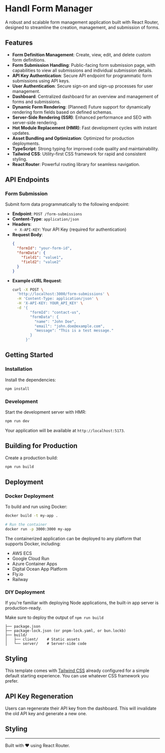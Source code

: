 # Handl Form Manager

A robust and scalable form management application built with React Router, designed to streamline the creation, management, and submission of forms.

## Features

- **Form Definition Management**: Create, view, edit, and delete custom form definitions.
- **Form Submission Handling**: Public-facing form submission page, with capabilities to view all submissions and individual submission details.
- **API Key Authentication**: Secure API endpoint for programmatic form submissions using API keys.
- **User Authentication**: Secure sign-on and sign-up processes for user management.
- **Dashboard**: Centralized dashboard for an overview and management of forms and submissions.
- **Dynamic Form Rendering**: (Planned) Future support for dynamically rendering form fields based on defined schemas.
- **Server-Side Rendering (SSR)**: Enhanced performance and SEO with server-side rendering.
- **Hot Module Replacement (HMR)**: Fast development cycles with instant updates.
- **Asset Bundling and Optimization**: Optimized for production deployments.
- **TypeScript**: Strong typing for improved code quality and maintainability.
- **Tailwind CSS**: Utility-first CSS framework for rapid and consistent styling.
- **React Router**: Powerful routing library for seamless navigation.

## API Endpoints

### Form Submission

Submit form data programmatically to the following endpoint:

-   **Endpoint**: `POST /form-submissions`
-   **Content-Type**: `application/json`
-   **Headers**:
    -   `X-API-KEY`: Your API Key (required for authentication)
-   **Request Body**:
    ```json
    {
      "formId": "your-form-id",
      "formData": {
        "field1": "value1",
        "field2": "value2"
      }
    }
    ```
-   **Example cURL Request**:
    ```bash
    curl -X POST \
      'http://localhost:3000/form-submissions' \
      -H 'Content-Type: application/json' \
      -H 'X-API-KEY: YOUR_API_KEY' \
      -d '{
            "formId": "contact-us",
            "formData": {
              "name": "John Doe",
              "email": "john.doe@example.com",
              "message": "This is a test message."
            }
          }'
    ```

## Getting Started

### Installation

Install the dependencies:

```bash
npm install
```

### Development

Start the development server with HMR:

```bash
npm run dev
```

Your application will be available at `http://localhost:5173`.

## Building for Production

Create a production build:

```bash
npm run build
```

## Deployment

### Docker Deployment

To build and run using Docker:

```bash
docker build -t my-app .

# Run the container
docker run -p 3000:3000 my-app
```

The containerized application can be deployed to any platform that supports Docker, including:

- AWS ECS
- Google Cloud Run
- Azure Container Apps
- Digital Ocean App Platform
- Fly.io
- Railway

### DIY Deployment

If you're familiar with deploying Node applications, the built-in app server is production-ready.

Make sure to deploy the output of `npm run build`

```
├── package.json
├── package-lock.json (or pnpm-lock.yaml, or bun.lockb)
├── build/
│   ├── client/    # Static assets
│   └── server/    # Server-side code
```

## Styling

This template comes with [Tailwind CSS](https://tailwindcss.com/) already configured for a simple default starting experience. You can use whatever CSS framework you prefer.

## API Key Regeneration

Users can regenerate their API key from the dashboard. This will invalidate the old API key and generate a new one.

## Styling

---

Built with ❤️ using React Router.

